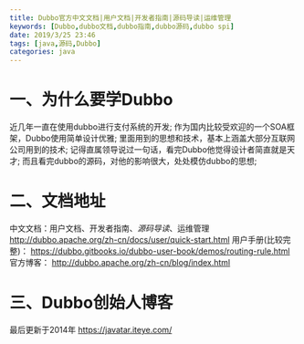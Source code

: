 ```yaml
---
title: Dubbo官方中文文档|用户文档|开发者指南|源码导读|运维管理
keywords: [Dubbo,dubbo文档,dubbo指南,dubbo源码,dubbo spi]
date: 2019/3/25 23:46
tags: [java,源码,Dubbo]
categories: java
---
```

# 一、为什么要学Dubbo
近几年一直在使用dubbo进行支付系统的开发;
作为国内比较受欢迎的一个SOA框架，Dubbo使用简单设计优雅;
里面用到的思想和技术，基本上涵盖大部分互联网公司用到的技术;
记得直属领导说过一句话，看完Dubbo他觉得设计者简直就是天才;
而且看完dubbo的源码，对他的影响很大，处处模仿dubbo的思想;

# 二、文档地址
中文文档：用户文档、开发者指南、*源码导读*、运维管理
http://dubbo.apache.org/zh-cn/docs/user/quick-start.html
用户手册(比较完整)：
https://dubbo.gitbooks.io/dubbo-user-book/demos/routing-rule.html
官方博客：
http://dubbo.apache.org/zh-cn/blog/index.html
# 三、Dubbo创始人博客
最后更新于2014年
https://javatar.iteye.com/
